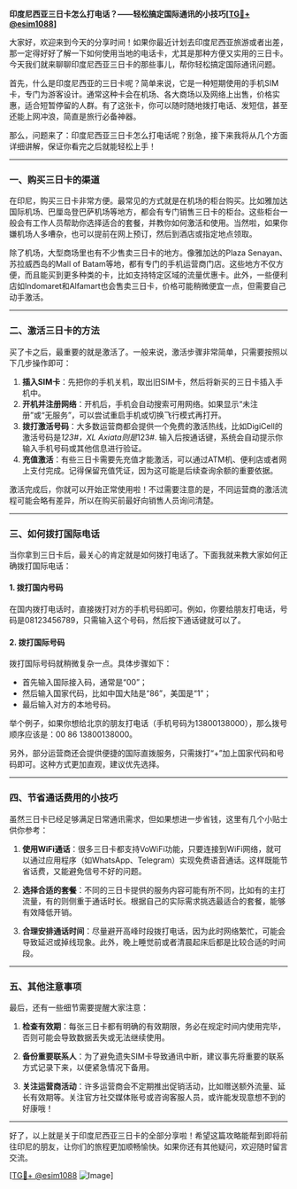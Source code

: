 **印度尼西亚三日卡怎么打电话？——轻松搞定国际通讯的小技巧[[TG💪+ @esim1088](https://t.me/s/esim1088)]**

大家好，欢迎来到今天的分享时间！如果你最近计划去印度尼西亚旅游或者出差，那一定得好好了解一下如何使用当地的电话卡，尤其是那种方便又实用的三日卡。今天我们就来聊聊印度尼西亚三日卡的那些事儿，帮你轻松搞定国际通讯问题。

首先，什么是印度尼西亚的三日卡呢？简单来说，它是一种短期使用的手机SIM卡，专门为游客设计。通常这种卡会在机场、各大商场以及网络上出售，价格实惠，适合短暂停留的人群。有了这张卡，你可以随时随地拨打电话、发短信，甚至还能上网冲浪，简直是旅行必备神器。

那么，问题来了：印度尼西亚三日卡怎么打电话呢？别急，接下来我将从几个方面详细讲解，保证你看完之后就能轻松上手！

---

### **一、购买三日卡的渠道**
在印尼，购买三日卡非常方便。最常见的方式就是在机场的柜台购买。比如雅加达国际机场、巴厘岛登巴萨机场等地方，都会有专门销售三日卡的柜台。这些柜台一般会有工作人员帮助你选择适合的套餐，并教你如何激活和使用。当然啦，如果你嫌机场人多嘈杂，也可以提前在网上预订，然后到酒店或指定地点领取。

除了机场，大型商场里也有不少售卖三日卡的地方。像雅加达的Plaza Senayan、苏拉威西岛的Mall of Batam等地，都有专门的手机运营商门店。这些地方不仅方便，而且能买到更多种类的卡，比如支持特定区域的流量优惠卡。此外，一些便利店如Indomaret和Alfamart也会售卖三日卡，价格可能稍微便宜一点，但需要自己动手激活。

---

### **二、激活三日卡的方法**
买了卡之后，最重要的就是激活了。一般来说，激活步骤非常简单，只需要按照以下几步操作即可：

1. **插入SIM卡**：先把你的手机关机，取出旧SIM卡，然后将新买的三日卡插入手机中。
2. **开机并注册网络**：开机后，手机会自动搜索可用网络。如果显示“未注册”或“无服务”，可以尝试重启手机或切换飞行模式再打开。
3. **拨打激活号码**：大多数运营商都会提供一个免费的激活热线，比如DigiCell的激活号码是*123#，XL Axiata则是*123#. 输入后按通话键，系统会自动提示你输入手机号码或其他信息进行验证。
4. **充值激活**：有些三日卡需要先充值才能激活，可以通过ATM机、便利店或者网上支付完成。记得保留充值凭证，因为这可能是后续查询余额的重要依据。

激活完成后，你就可以开始正常使用啦！不过需要注意的是，不同运营商的激活流程可能会略有差异，所以在购买前最好向销售人员询问清楚。

---

### **三、如何拨打国际电话**
当你拿到三日卡后，最关心的肯定就是如何拨打电话了。下面我就来教大家如何正确拨打国际电话：

#### **1. 拨打国内号码**
在国内拨打电话时，直接拨打对方的手机号码即可。例如，你要给朋友打电话，号码是08123456789，只需输入这个号码，然后按下通话键就可以了。

#### **2. 拨打国际号码**
拨打国际号码就稍微复杂一点。具体步骤如下：
- 首先输入国际接入码，通常是“00”；
- 然后输入国家代码，比如中国大陆是“86”，美国是“1”；
- 最后输入对方的本地号码。

举个例子，如果你想给北京的朋友打电话（手机号码为13800138000），那么拨号顺序应该是：00 86 13800138000。

另外，部分运营商还会提供便捷的国际直拨服务，只需拨打“+”加上国家代码和号码即可。这种方式更加直观，建议优先选择。

---

### **四、节省通话费用的小技巧**
虽然三日卡已经足够满足日常通讯需求，但如果想进一步省钱，这里有几个小贴士供你参考：

1. **使用WiFi通话**：很多三日卡都支持VoWiFi功能，只要连接到WiFi网络，就可以通过应用程序（如WhatsApp、Telegram）实现免费语音通话。这样既能节省话费，又能避免信号不好的问题。
   
2. **选择合适的套餐**：不同的三日卡提供的服务内容可能有所不同，比如有的主打流量，有的则侧重于通话时长。根据自己的实际需求挑选最适合的套餐，能够有效降低开销。

3. **合理安排通话时间**：尽量避开高峰时段拨打电话，因为此时网络繁忙，可能会导致延迟或掉线现象。此外，晚上睡觉前或者清晨起床后都是比较合适的时间段。

---

### **五、其他注意事项**
最后，还有一些细节需要提醒大家注意：

1. **检查有效期**：每张三日卡都有明确的有效期限，务必在规定时间内使用完毕，否则可能会导致数据丢失或无法继续使用。
   
2. **备份重要联系人**：为了避免遗失SIM卡导致通讯中断，建议事先将重要的联系方式记录下来，以便紧急情况下备用。

3. **关注运营商活动**：许多运营商会不定期推出促销活动，比如赠送额外流量、延长有效期等。关注官方社交媒体账号或咨询客服人员，或许能发现意想不到的好康哦！

---

好了，以上就是关于印度尼西亚三日卡的全部分享啦！希望这篇攻略能帮到即将前往印尼的朋友，让你们的旅程更加顺畅愉快。如果你还有其他疑问，欢迎随时留言交流。

[[TG💪+ @esim1088](https://t.me/s/esim1088) ![Image](https://i.postimg.cc/4NQfJmqS/Snipaste-2025-05-13-00-14-12.png)]